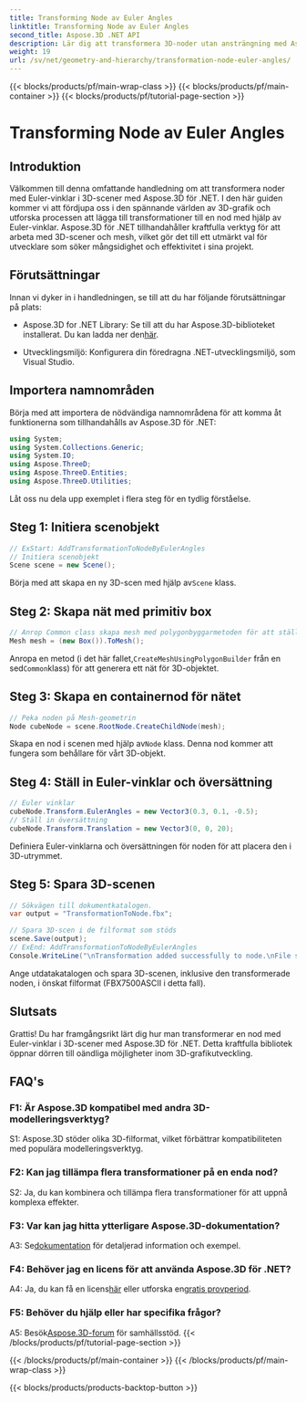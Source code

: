```yaml
---
title: Transforming Node av Euler Angles
linktitle: Transforming Node av Euler Angles
second_title: Aspose.3D .NET API
description: Lär dig att transformera 3D-noder utan ansträngning med Aspose.3D för .NET. Följ vår steg-för-steg-guide för fantastiska resultat i dina projekt.
weight: 19
url: /sv/net/geometry-and-hierarchy/transformation-node-euler-angles/
---
```


{{< blocks/products/pf/main-wrap-class >}}
{{< blocks/products/pf/main-container >}}
{{< blocks/products/pf/tutorial-page-section >}}

# Transforming Node av Euler Angles

## Introduktion

Välkommen till denna omfattande handledning om att transformera noder med Euler-vinklar i 3D-scener med Aspose.3D för .NET. I den här guiden kommer vi att fördjupa oss i den spännande världen av 3D-grafik och utforska processen att lägga till transformationer till en nod med hjälp av Euler-vinklar. Aspose.3D för .NET tillhandahåller kraftfulla verktyg för att arbeta med 3D-scener och mesh, vilket gör det till ett utmärkt val för utvecklare som söker mångsidighet och effektivitet i sina projekt.

## Förutsättningar

Innan vi dyker in i handledningen, se till att du har följande förutsättningar på plats:

-  Aspose.3D for .NET Library: Se till att du har Aspose.3D-biblioteket installerat. Du kan ladda ner den[här](https://releases.aspose.com/3d/net/).

- Utvecklingsmiljö: Konfigurera din föredragna .NET-utvecklingsmiljö, som Visual Studio.

## Importera namnområden

Börja med att importera de nödvändiga namnområdena för att komma åt funktionerna som tillhandahålls av Aspose.3D för .NET:

```csharp
using System;
using System.Collections.Generic;
using System.IO;
using Aspose.ThreeD;
using Aspose.ThreeD.Entities;
using Aspose.ThreeD.Utilities;
```

Låt oss nu dela upp exemplet i flera steg för en tydlig förståelse.

## Steg 1: Initiera scenobjekt

```csharp
// ExStart: AddTransformationToNodeByEulerAngles
// Initiera scenobjekt
Scene scene = new Scene();
```

 Börja med att skapa en ny 3D-scen med hjälp av`Scene` klass.


## Steg 2: Skapa nät med primitiv box

```csharp
// Anrop Common class skapa mesh med polygonbyggarmetoden för att ställa in mesh-instans
Mesh mesh = (new Box()).ToMesh();
```

 Anropa en metod (i det här fallet,`CreateMeshUsingPolygonBuilder` från en sed`Common`klass) för att generera ett nät för 3D-objektet.

## Steg 3: Skapa en containernod för nätet

```csharp
// Peka noden på Mesh-geometrin
Node cubeNode = scene.RootNode.CreateChildNode(mesh);
```

 Skapa en nod i scenen med hjälp av`Node` klass. Denna nod kommer att fungera som behållare för vårt 3D-objekt.

## Steg 4: Ställ in Euler-vinklar och översättning

```csharp
// Euler vinklar
cubeNode.Transform.EulerAngles = new Vector3(0.3, 0.1, -0.5);            
// Ställ in översättning
cubeNode.Transform.Translation = new Vector3(0, 0, 20);
```

Definiera Euler-vinklarna och översättningen för noden för att placera den i 3D-utrymmet.

## Steg 5: Spara 3D-scenen

```csharp
// Sökvägen till dokumentkatalogen.
var output = "TransformationToNode.fbx";

// Spara 3D-scen i de filformat som stöds
scene.Save(output);
// ExEnd: AddTransformationToNodeByEulerAngles
Console.WriteLine("\nTransformation added successfully to node.\nFile saved at " + output);
```

Ange utdatakatalogen och spara 3D-scenen, inklusive den transformerade noden, i önskat filformat (FBX7500ASCII i detta fall).

## Slutsats

Grattis! Du har framgångsrikt lärt dig hur man transformerar en nod med Euler-vinklar i 3D-scener med Aspose.3D för .NET. Detta kraftfulla bibliotek öppnar dörren till oändliga möjligheter inom 3D-grafikutveckling.

## FAQ's

### F1: Är Aspose.3D kompatibel med andra 3D-modelleringsverktyg?

S1: Aspose.3D stöder olika 3D-filformat, vilket förbättrar kompatibiliteten med populära modelleringsverktyg.

### F2: Kan jag tillämpa flera transformationer på en enda nod?

S2: Ja, du kan kombinera och tillämpa flera transformationer för att uppnå komplexa effekter.

### F3: Var kan jag hitta ytterligare Aspose.3D-dokumentation?

 A3: Se[dokumentation](https://reference.aspose.com/3d/net/) för detaljerad information och exempel.

### F4: Behöver jag en licens för att använda Aspose.3D för .NET?

 A4: Ja, du kan få en licens[här](https://purchase.aspose.com/buy) eller utforska en[gratis provperiod](https://releases.aspose.com/).

### F5: Behöver du hjälp eller har specifika frågor?

 A5: Besök[Aspose.3D-forum](https://forum.aspose.com/c/3d/18) för samhällsstöd.
{{< /blocks/products/pf/tutorial-page-section >}}

{{< /blocks/products/pf/main-container >}}
{{< /blocks/products/pf/main-wrap-class >}}

{{< blocks/products/products-backtop-button >}}
